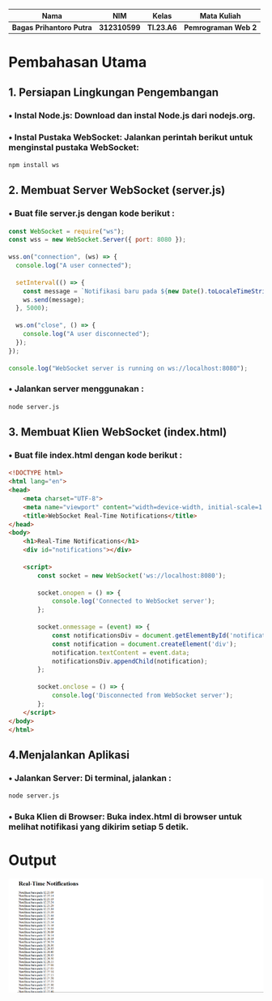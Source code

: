 |Nama|NIM|Kelas|Mata Kuliah|
|----|---|-----|------|
|**Bagas Prihantoro Putra**|**312310599**|**TI.23.A6**|**Pemrograman Web 2**|

# Pembahasan Utama
## 1. Persiapan Lingkungan Pengembangan
### • Instal Node.js: Download dan instal Node.js dari nodejs.org.
### • Instal Pustaka WebSocket: Jalankan perintah berikut untuk menginstal pustaka WebSocket:
```bash
npm install ws
```
## 2. Membuat Server WebSocket (server.js)
### • Buat file server.js dengan kode berikut :
```javascript
const WebSocket = require("ws");
const wss = new WebSocket.Server({ port: 8080 });

wss.on("connection", (ws) => {
  console.log("A user connected");

  setInterval(() => {
    const message = `Notifikasi baru pada ${new Date().toLocaleTimeString()}`;
    ws.send(message);
  }, 5000);

  ws.on("close", () => {
    console.log("A user disconnected");
  });
});

console.log("WebSocket server is running on ws://localhost:8080");
```
### • Jalankan server menggunakan :
```bash
node server.js
```
## 3. Membuat Klien WebSocket (index.html)
### • Buat file index.html dengan kode berikut :
```html
<!DOCTYPE html>
<html lang="en">
<head>
    <meta charset="UTF-8">
    <meta name="viewport" content="width=device-width, initial-scale=1.0">
    <title>WebSocket Real-Time Notifications</title>
</head>
<body>
    <h1>Real-Time Notifications</h1>
    <div id="notifications"></div>

    <script>
        const socket = new WebSocket('ws://localhost:8080');

        socket.onopen = () => {
            console.log('Connected to WebSocket server');
        };

        socket.onmessage = (event) => {
            const notificationsDiv = document.getElementById('notifications');
            const notification = document.createElement('div');
            notification.textContent = event.data;
            notificationsDiv.appendChild(notification);
        };

        socket.onclose = () => {
            console.log('Disconnected from WebSocket server');
        };
    </script>
</body>
</html>
```
## 4.Menjalankan Aplikasi
### • Jalankan Server: Di terminal, jalankan :
```bash
node server.js
```
### • Buka Klien di Browser: Buka index.html di browser untuk melihat notifikasi yang dikirim setiap 5 detik.

# Output
![gambar](Screenshots/SS.png)

